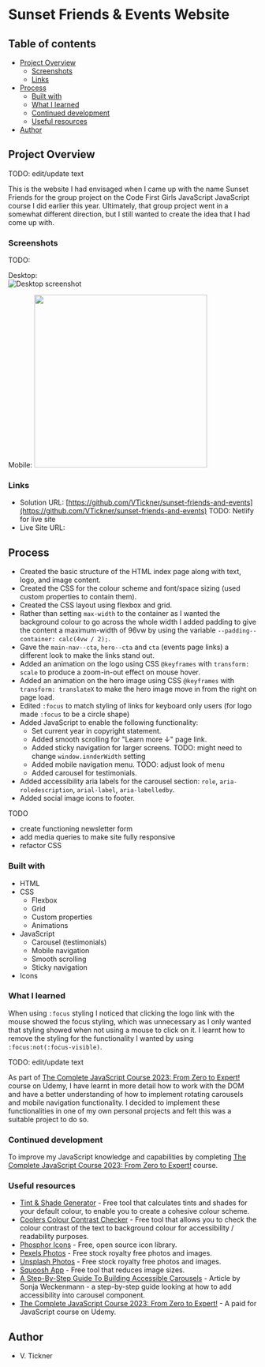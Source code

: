 # Sunset Friends & Events Website

## Table of contents

- [Project Overview](#project-overview)
  - [Screenshots](#screenshots)
  - [Links](#links)
- [Process](#process)
  - [Built with](#built-with)
  - [What I learned](#what-i-learned)
  - [Continued development](#continued-development)
  - [Useful resources](#useful-resources)
- [Author](#author)

## Project Overview

TODO: edit/update text

This is the website I had envisaged when I came up with the name Sunset Friends for the group project on the Code First Girls JavaScript JavaScript course I did earlier this year. Ultimately, that group project went in a somewhat different direction, but I still wanted to create the idea that I had come up with.

### Screenshots

TODO:

Desktop:  
![Desktop screenshot](./img/desktop-screenshot.jpg)

Mobile:
<img src="./img/mobile-screenshot.jpg" height="350px" />

### Links

- Solution URL: [https://github.com/VTickner/sunset-friends-and-events](https://github.com/VTickner/sunset-friends-and-events)
  TODO: Netlify for live site
- Live Site URL: []()

## Process

- Created the basic structure of the HTML index page along with text, logo, and image content.
- Created the CSS for the colour scheme and font/space sizing (used custom properties to contain them).
- Created the CSS layout using flexbox and grid.
- Rather than setting `max-width` to the container as I wanted the background colour to go across the whole width I added padding to give the content a maximum-width of 96vw by using the variable `--padding--container: calc(4vw / 2);`.
- Gave the `main-nav--cta`, `hero--cta` and `cta` (events page links) a different look to make the links stand out.
- Added an animation on the logo using CSS `@keyframes` with `transform: scale` to produce a zoom-in-out effect on mouse hover.
- Added an animation on the hero image using CSS `@keyframes` with `transform: translateX` to make the hero image move in from the right on page load.
- Edited `:focus` to match styling of links for keyboard only users (for logo made `:focus` to be a circle shape)
- Added JavaScript to enable the following functionality:
  - Set current year in copyright statement.
  - Added smooth scrolling for "Learn more ↓" page link.
  - Added sticky navigation for larger screens. TODO: might need to change `window.innderWidth` setting
  - Added mobile navigation menu. TODO: adjust look of menu
  - Added carousel for testimonials.
- Added accessibility aria labels for the carousel section: `role`, `aria-roledescription`, `arial-label`, `aria-labelledby`.
- Added social image icons to footer.

TODO

- create functioning newsletter form
- add media queries to make site fully responsive
- refactor CSS

### Built with

- HTML
- CSS
  - Flexbox
  - Grid
  - Custom properties
  - Animations
- JavaScript
  - Carousel (testimonials)
  - Mobile navigation
  - Smooth scrolling
  - Sticky navigation
- Icons

### What I learned

When using `:focus` styling I noticed that clicking the logo link with the mouse showed the focus styling, which was unnecessary as I only wanted that styling showed when not using a mouse to click on it. I learnt how to remove the styling for the functionality I wanted by using `:focus:not(:focus-visible)`.

TODO: edit/update text

As part of [The Complete JavaScript Course 2023: From Zero to Expert!](https://www.udemy.com/course/the-complete-javascript-course/) course on Udemy, I have learnt in more detail how to work with the DOM and have a better understanding of how to implement rotating carousels and mobile navigation functionality. I decided to implement these functionalities in one of my own personal projects and felt this was a suitable project to do so.

### Continued development

To improve my JavaScript knowledge and capabilities by completing [The Complete JavaScript Course 2023: From Zero to Expert!](https://www.udemy.com/course/the-complete-javascript-course/) course.

### Useful resources

- [Tint & Shade Generator](https://maketintsandshades.com/) - Free tool that calculates tints and shades for your default colour, to enable you to create a cohesive colour scheme.
- [Coolers Colour Contrast Checker](https://coolors.co/contrast-checker/112a46-acc8e5) - Free tool that allows you to check the colour contrast of the text to background colour for accessibility / readability purposes.
- [Phosphor Icons](https://phosphoricons.com/) - Free, open source icon library.
- [Pexels Photos](https://www.pexels.com/) - Free stock royalty free photos and images.
- [Unsplash Photos](https://unsplash.com/) - Free stock royalty free photos and images.
- [Squoosh App](https://squoosh.app/) - Free tool that reduces image sizes.
- [A Step-By-Step Guide To Building Accessible Carousels](https://www.smashingmagazine.com/2023/02/guide-building-accessible-carousels/) - Article by Sonja Weckenmann - a step-by-step guide looking at how to add accessibility into carousel component.
- [The Complete JavaScript Course 2023: From Zero to Expert!](https://www.udemy.com/course/the-complete-javascript-course/) - A paid for JavaScript course on Udemy.

## Author

- V. Tickner
